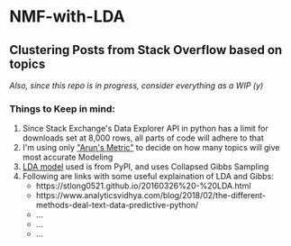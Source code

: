 # NMF-with-LDA #

<h2>Clustering Posts from Stack Overflow based on topics</h2>

<i>Also, since this repo is in progress, consider everything as a WIP (y) </i>


<h3>Things to Keep in mind:</h3>
<ol>
  <li> Since Stack Exchange's Data Explorer API in python has a limit for downloads set at 8,000 rows, all parts of code will adhere to that</li>
  <li> I'm using only <a href="http://doi.org/10.1007/978-3-642-13657-3_43">"Arun's Metric"</a> to decide on how many topics will give most accurate Modeling</li>
  <li> <a href="https://pypi.org/project/lda/">LDA model</a> used is from PyPI, and uses Collapsed Gibbs Sampling </li>
  <li> Following are links with some useful explaination of LDA and Gibbs:
    <ul>
      <li> https://stlong0521.github.io/20160326%20-%20LDA.html</li>
      <li> https://www.analyticsvidhya.com/blog/2018/02/the-different-methods-deal-text-data-predictive-python/</li>
      <li> ...</li>
      <li> ...</li>
  </li>
  <li>...</li>
</ol> 
